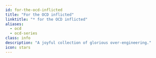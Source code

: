 ```yaml
---
id: for-the-ocd-inflicted
title: "For the OCD inflicted"
linktitle: "* for the OCD inflicted"
aliases:
  - ocd
  - ocd-series
class: info
description: "A joyful collection of glorious over-engineering."
icon: stars
---
```

